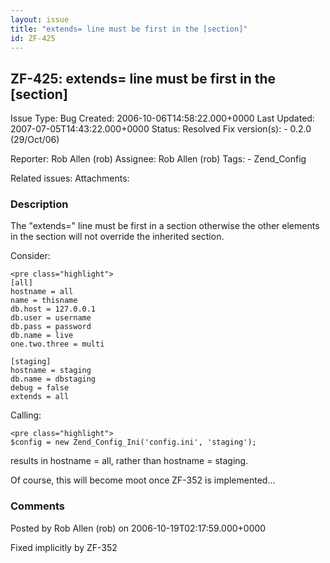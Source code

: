 ```yaml
---
layout: issue
title: "extends= line must be first in the [section]"
id: ZF-425
---
```


ZF-425: extends= line must be first in the [section]
----------------------------------------------------

 Issue Type: Bug Created: 2006-10-06T14:58:22.000+0000 Last Updated: 2007-07-05T14:43:22.000+0000 Status: Resolved Fix version(s): - 0.2.0 (29/Oct/06)
 
 Reporter:  Rob Allen (rob)  Assignee:  Rob Allen (rob)  Tags: - Zend\_Config
 
 Related issues: 
 Attachments: 
### Description

The "extends=" line must be first in a section otherwise the other elements in the section will not override the inherited section.

Consider:

 
    <pre class="highlight">
    [all]
    hostname = all
    name = thisname
    db.host = 127.0.0.1
    db.user = username
    db.pass = password
    db.name = live
    one.two.three = multi
    
    [staging]
    hostname = staging
    db.name = dbstaging
    debug = false
    extends = all


Calling:

 
    <pre class="highlight">
    $config = new Zend_Config_Ini('config.ini', 'staging');


results in hostname = all, rather than hostname = staging.

Of course, this will become moot once ZF-352 is implemented...

 

 

### Comments

Posted by Rob Allen (rob) on 2006-10-19T02:17:59.000+0000

Fixed implicitly by ZF-352

 

 